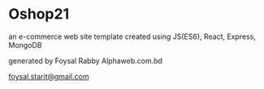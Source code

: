# Oshop21
an e-commerce web site template created using JS(ES6), React, Express, MongoDB


generated by Foysal Rabby
Alphaweb.com.bd

foysal.starit@gmail.com
